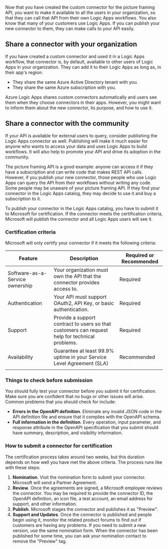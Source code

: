 Now that you have created the custom connector for the picture framing API, you want to make it available to all the users in your organization, so that they can call that API from their own Logic Apps workflows. You also know that many of your customers use Logic Apps. If you can publish your new connector to them, they can make calls to your API easily.

## Share a connector with your organization

If you have created a custom connector and used it in a Logic Apps workflow, that connector is, by default, available to other users of Logic Apps in your organization. They can add it to their Logic Apps as long as, in their app's region:

- They share the same Azure Active Directory tenant with you.
- They share the same Azure subscription with you.

Azure Logic Apps shares custom connectors automatically and users see them when they choose connectors in their apps. However, you might want to inform them about the new connector, its purpose, and how to use it.

## Share a connector with the community

If your API is available for external users to query, consider publishing the Logic Apps connector as well. Publishing will make it much easier for anyone who wants to access your data and uses Logic Apps to build workflows. It will also help to promote your API and drive its adoption in the community.

The picture framing API is a good example: anyone can access it if they have a subscription and can write code that makes REST API calls. However, if you publish your new connector, those people who use Logic Apps can query the API from their workflows without writing any code. Some people may be unaware of your picture framing API. If they find your connector in the Logic Apps catalog, they may decide to use it and buy a subscription to it.

To publish your connector in the Logic Apps catalog, you have to submit it to Microsoft for certification. If the connector meets the certification criteria, Microsoft will publish the connector and all Logic Apps users will see it.

### Certification criteria

Microsoft will only certify your connector if it meets the following criteria:

| Feature | Description | Required or Recommended |
| --- | --- | --- |
| Software-as-a-Service ownership | Your organization must own the API that the connector provides access to. | Required |
| Authentication | Your API must support OAuth2, API Key, or basic authentication. | Required |
| Support | Provide a support contract to users so that customers can request help for technical problems. | Required |
| Availability | Guarantee at least 99.9% uptime in your Service Level Agreement (SLA) | Recommended |
| | | |

### Things to check before submission

You should fully test your connector before you submit it for certification. Make sure you are confident that no bugs or other issues will arise. Common problems that you should check for include:

- **Errors in the OpenAPI definition**. Eliminate any invalid JSON code in the API definition file and ensure that it complies with the OpenAPI schema.
- **Full information in the definition**. Every operation, input parameter, and response attribute in the OpenAPI specification that you submit should have summary, description, and visibility information.

### How to submit a connector for certification

The certification process takes around two weeks, but this duration depends on how well you have met the above criteria. The process runs like with these steps:

1. **Nomination**. Visit the nomination form to submit your connector. Microsoft will send a Partner Agreement.
1. **Review**. Once the agreements are signed, a Microsoft employee reviews the connector. You may be required to provide the connector ID, the OpenAPI definition, an icon file, a test account, an email address for support, and other information.
1. **Publish**. Microsoft stages the connector and publishes it as "Preview".
1. **Support and Updates**. Once the connector is published and people begin using it, monitor the related product forums to find out if customers are having any problems. If you need to submit a new version, use the same nomination form. When the connector has been published for some time, you can ask your nomination contact to remove the "Preview" tag.
